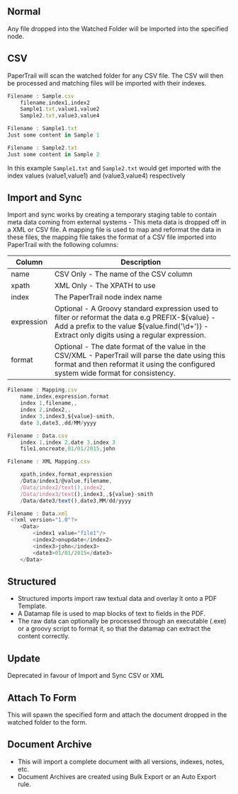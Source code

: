 ## Normal

Any file dropped into the Watched Folder will be imported into the specified node. 

## CSV

PaperTrail will scan the watched folder for any CSV file. The CSV will then be processed and matching files will be imported with their indexes.  

```javascript
Filename : Sample.csv   
    filename,index1,index2  
	Sample1.txt,value1,value2  
	Sample2.txt,value3,value4
```

```javascript
Filename : Sample1.txt
Just some content in Sample 1
``` 

```javascript
Filename : Sample2.txt
Just some content in Sample 2
``` 

In this example `Sample1.txt` and `Sample2.txt` would get imported with the index values (value1,value1) and (value3,value4) respectively 

## Import and Sync

Import and sync works by creating a temporary staging table to contain meta data coming from external systems - This meta data is dropped off in a XML or CSV file. A mapping file is used to map and reformat the data in these files, the mapping file takes the format of a CSV file imported into PaperTrail with the following columns:  


| Column        | Description
| ------------- |-------------
| name   | CSV Only - The name of the CSV column
| xpath   | XML Only - The XPATH to use 
| index   | The PaperTrail node index name
| expression   | Optional - A Groovy standard expression used to filter or reformat the data  e.g PREFIX-${value} - Add a prefix to the value ${value.find('\d+')} - Extract only digits using a regular expression.  
| format   | Optional - The date format of the value in the CSV/XML - PaperTrail will parse the date using this format and then reformat it using the configured system wide format for consistency.  


```javascript
Filename : Mapping.csv   
   	name,index,expression,format  
	index 1,filename,,  
	index 2,index2,,  
	index 3,index3,${value}-smith,  
	date 3,date3,,dd/MM/yyyy
```

```javascript
Filename : Data.csv
	index 1,index 2,date 3,index 3  
	file1,oncreate,01/01/2015,john
```

```javascript
Filename : XML Mapping.csv

	xpath,index,format,expression  
	/Data/index1/@value,filename,  
	/Data/index2/text(),index2,  
	/Data/index3/text(),index3,,${value}-smith  
	/Data/date3/text(),date3,MM/dd/yyyy
```

```javascript
Filename : Data.xml
 <?xml version="1.0"?>
    <Data>
        <index1 value="file1"/>
        <index2>onupdate</index2>
        <index3>john</index3>
        <date3>01/01/2015</date3>
    </Data>
```


## Structured

*  Structured imports import raw textual data and overlay it onto a PDF Template.   
*  A Datamap file is used to map blocks of text to fields in the PDF.   
*  The raw data can optionally be processed through an executable (.exe) or a groovy script to format it, so that the datamap can extract the content correctly. 

## Update 

Deprecated in favour of Import and Sync CSV or XML

## Attach To Form

This will spawn the specified form and attach the document dropped in the watched folder to the form. 

## Document Archive 

*  This will import a complete document with all versions, indexes, notes, etc.  
*  Document Archives are created using Bulk Export or an Auto Export rule.